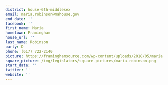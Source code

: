 ```yaml
---
district: house-6th-middlesex
email: maria.robinson@mahouse.gov
end_date: ''
facebook: ''
first_name: Maria
hometown: Framingham
house_url: ''
last_name: Robinson
party: D
phone: (617) 722-2140
picture: https://framinghamsource.com/wp-content/uploads/2018/05/maria.robertson.crop_.png
square_picture: /img/legislators/square-pictures/maria-robinson.png
start_date: ''
twitter: ''
website: ''
---
```

